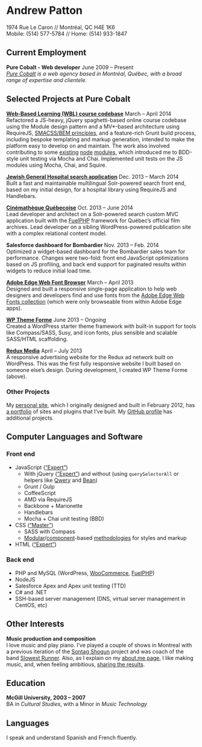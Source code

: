 Andrew Patton
=============
1974 Rue Le Caron // Montréal, QC H4E 1K6  
Mobile: (514) 577-5784 // Home: (514) 933-1847

Current Employment
------------------

**Pure Cobalt - Web developer** <span class="projects__time-period">June 2009 – Present</span>  
*[Pure Cobalt][] is a web agency based in Montréal, Québec, with a broad range of expertise and clientele.*

Selected Projects at Pure Cobalt
--------------------------------

**[Web-Based Learning (WBL) course codebase][siemens]** <span class="projects__time-period">March – April 2014</span>  
Refactored a JS-heavy, jQuery spaghetti-based online course codebase using the Module design pattern and a MV*-based architecture using RequireJS, [SMACSS/BEM principles][objects in space], and a feature-rich Grunt build process, including bespoke templating and markup generation, intended to make the platform easy to develop on and maintain. The work also involved contributing to some [existing][svn-tag] [node][svn-project-root] [modules][svn-changelog], which introduced me to BDD-style unit testing via Mocha and Chai. Implemented unit tests on the JS modules using Mocha, Chai, and Squire.

**[Jewish General Hospital search application][jgh]** <span class="projects__time-period">Dec. 2013 – March 2014</span>  
Built a fast and maintainable multilingual Solr-powered search front end, based on my initial design, for a hospital library using RequireJS and Handlebars.


**[Cinémathèque Québecoise][cq]** <span class="projects__time-period">Oct. 2013 – June 2014</span>  
Lead developer and architect on a Solr-powered search custom MVC application built with the [FuelPHP][] framework for Québec’s official film archives. Lead developer on a sibling WordPress-powered publication site with a complex relational content model.

**Salesforce dashboard for Bombardier** <span class="projects__time-period">Nov. 2013 – Feb. 2014</span>  
Optimized a widget-based dashboard for the Bombardier sales team for performance. Changes were two-fold: front end JavaScript optimizations based on JS profiling, and back end support for paginated results within widgets to reduce initial load time.

**[Adobe Edge Web Font Browser][edgebrowser]** <span class="projects__time-period">March – April 2013</span>  
Designed and built a responsive single-page application to help web designers and developers find and use fonts from the [Adobe Edge Web Fonts collection][edgefonts] (which were only browseable from within Adobe Edge apps).

**[WP Theme Forme][forme]** <span class="projects__time-period">June 2013 – Ongoing</span>  
Created a WordPress starter theme framework with built-in support for tools like Compass/SASS, Susy, and icon fonts, plus sensible and scalable SASS/HTML scaffolding.

**[Redux Media][redux]** <span class="projects__time-period">April – July 2013</span>  
A responsive advertising website for the Redux ad network built on WordPress. This was the first fully responsive website I built based on someone else’s design. During development, I created WP Theme Forme (above).

### Other Projects

My [personal site][acusti], which I originally designed and built in February 2012, has [a portfolio][portfolio] of sites and plugins that I’ve built. My [GitHub profile][github] has additional projects.

Computer Languages and Software
-------------------------------

### Front end

- JavaScript ([“Expert”][smartererjs])
    - With jQuery ([“Expert”][smartererjq]) and without (using `querySelectorAll` or helpers like [Qwery][] and [Bean][])
    - Grunt / Gulp
    - CoffeeScript
    - AMD via RequireJS
    - Backbone + Marionette
    - Handlebars
    - Mocha + Chai unit testing (BBD)
- CSS ([“Master”][smarterercss])
    - SASS with Compass
    - [Modular][SMACSS]/[component][north]-based [methodologies][objects in space] for styles and markup
- HTML ([“Expert”][smartererhtml5])

### Back end

- PHP and MySQL (WordPress, [WooCommerce][], [FuelPHP][])
- NodeJS
- Salesforce Apex and Apex unit testing (TTD)
- C# and .NET
- SSH-based server management (DNS, virtual server management in CentOS, etc)

Other Interests
---------------

**Music production and composition**  
I love music and play piano. I’ve played a couple of shows in Montreal with a previous iteration of the [Sontag Shogun][] project and was coach of the band [Slowest Runner][]. Also, as I explain on my [about.me page][aboutme], I like making music, and, when feeling ambitious, [sharing the results][music].

Education
---------

**McGill University, 2003 – 2007**  
BA in *Cultural Studies*, with a Minor in *Music Technology*

Languages
---------

I speak and understand Spanish and French fluently.

[Pure Cobalt]: http://www.purecobalt.com
[svn-tag]: https://github.com/iVantage/grunt-svn-tag/commits?author=acusti
[svn-project-root]: https://github.com/jtrussell/node-svn-project-root/commits?author=acusti
[svn-changelog]: https://github.com/iVantage/grunt-ivantage-svn-changelog/commits?author=acusti
[FuelPHP]: http://fuelphp.com/
[portfolio]: http://www.acusti.ca/work/
[github]: https://github.com/acusti
[acusti]: http://www.acusti.ca
[cq]: http://collections.cinematheque.qc.ca/en/ "The Cinémathèque québécoise - Collections Online"
[cqrecherche]: http://collections.cinematheque.qc.ca/recherche/en/ "Collections Online - Search"
[jgh]: http://pen.jgh.ca/search/en/ "Jewish General Hospital"
[siemens]: http://storytelling.purecobalt.com/ "Alpha prototype with sample content"
[trica]: http://www.tricafurniture.com/ "Trica Furniture"
[redux]: http://www.reduxmedia.com/ "Redux Media"
[haute]: http://www.hautetremblant.com/ "Haute Tremblant"
[forme]: https://github.com/acusti/WP-Theme-Forme
[edgebrowser]: http://www.acusti.ca/edge-webfonts-browser/
[edgefonts]: http://html.adobe.com/edge/webfonts/
[Qwery]: https://github.com/ded/qwery
[Bean]: https://github.com/fat/bean
[SMACSS]: http://smacss.com/book/
[north]: https://github.com/north/north#components
[objects in space]: https://medium.com/objects-in-space/objects-in-space-f6f404727
[WooCommerce]: http://www.woothemes.com/woocommerce/
[smartererjs]: http://smarterer.com/scores/7da6e8b41c9ef498619f0013dbca1c4f
[smartererjq]: http://smarterer.com/scores/f31d0578e128db198b9733b7fe4b13c2
[smarterercss]: http://smarterer.com/scores/3fe1d25f533ed4e2f65ce4f656b6410f
[smartererhtml]: http://smarterer.com/scores/2d630a88a567d2dc1116d382a5cb7cd9
[smartererhtml5]: http://smarterer.com/scores/e845f3f8ddfdd990507608356c24bc26
[Sontag Shogun]: http://sontagshogun.bandcamp.com/
[Slowest Runner]: http://theslowestrunner.bandcamp.com/
[aboutme]: http://about.me/andrewpatton
[music]: https://soundcloud.com/acusti
